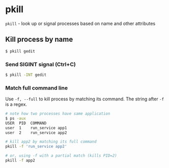# pkill

`pkill` - look up or signal processes based on name and other attributes

## Kill process by name
```bash
$ pkill gedit
```

### Send SIGINT signal (Ctrl+C)
```bash
$ pkill -INT gedit
```

### Match full command line
Use `-f, --full` to kill process by matching its command. The string after `-f` is a regex.

```bash
# note how two processes have same application
$ ps -aux
USER  PID  COMMAND
user  1    run_service app1
user  2    run_service app2

# kill app2 by matching its full command
pkill -f 'run_service app2'

# or, using -f with a partial match (kills PID=2)
pkill -f app2
```
